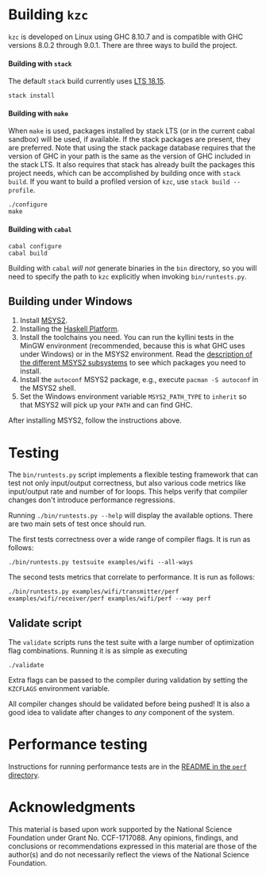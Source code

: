 # Building `kzc`

`kzc` is developed on Linux using GHC 8.10.7 and is compatible with GHC versions 8.0.2 through 9.0.1. There are three ways to build the project.

#### Building with `stack`

The default `stack` build currently uses [LTS 18.15](https://www.stackage.org/lts-18.15).

```
stack install
```

#### Building with `make`

When `make` is used, packages installed by stack LTS (or in the current cabal sandbox) will be used, if available. If the stack packages are present, they are preferred. Note that using the stack package database requires that the version of GHC in your path is the same as the version of GHC included in the stack LTS. It also requires that stack has already built the packages this project needs, which can be accomplished by building once with `stack build`. If you want to build a profiled version of `kzc`, use `stack build --profile`.

```
./configure
make
```

#### Building with `cabal`

```
cabal configure
cabal build
```

Building with `cabal` *will not* generate binaries in the `bin` directory, so you will need to specify the path to `kzc` explicitly when invoking  `bin/runtests.py`.

## Building under Windows

 1. Install [MSYS2](https://msys2.github.io/).
 1. Installing the [Haskell Platform](https://www.haskell.org/platform/windows.html).
 1. Install the toolchains you need. You can run the kyllini tests in the MinGW environment (recommended, because this is what GHC uses under Windows) or in the MSYS2 environment. Read the [description of the different MSYS2 subsystems](https://github.com/msys2/msys2/wiki/MSYS2-introduction#msys2-susbsystems) to see which packages you need to install.
 1. Install the `autoconf` MSYS2 package, e.g., execute `pacman -S autoconf` in the MSYS2 shell.
 1. Set the Windows environment variable `MSYS2_PATH_TYPE` to `inherit` so that MSYS2 will pick up your `PATH` and can find GHC.

After installing MSYS2, follow the instructions above.

# Testing

The `bin/runtests.py` script implements a flexible testing framework that can test not only input/output correctness, but also various code metrics like input/output rate and number of for loops. This helps verify that compiler changes don't introduce performance regressions.

Running `./bin/runtests.py --help` will display the available options. There are two main sets of test once should run.

The first tests correctness over a wide range of compiler flags. It is run as follows:

```
./bin/runtests.py testsuite examples/wifi --all-ways
```

The second tests metrics that correlate to performance. It is run as follows:

```
./bin/runtests.py examples/wifi/transmitter/perf examples/wifi/receiver/perf examples/wifi/perf --way perf
```

## Validate script

The `validate` scripts runs the test suite with a large number of optimization flag combinations. Running it is as simple as executing

```
./validate
```

Extra flags can be passed to the compiler during validation by setting the `KZCFLAGS` environment variable.

All compiler changes should be validated before being pushed! It is also a good idea to validate after changes to *any* component of the system.

# Performance testing

Instructions for running performance tests are in the [README in the `perf` directory](perf/README.md).

# Acknowledgments

This material is based upon work supported by the National Science Foundation under Grant No. CCF-1717088. Any opinions, findings, and conclusions or recommendations expressed in this material are those of the author(s) and do not necessarily reflect the views of the National Science Foundation.
